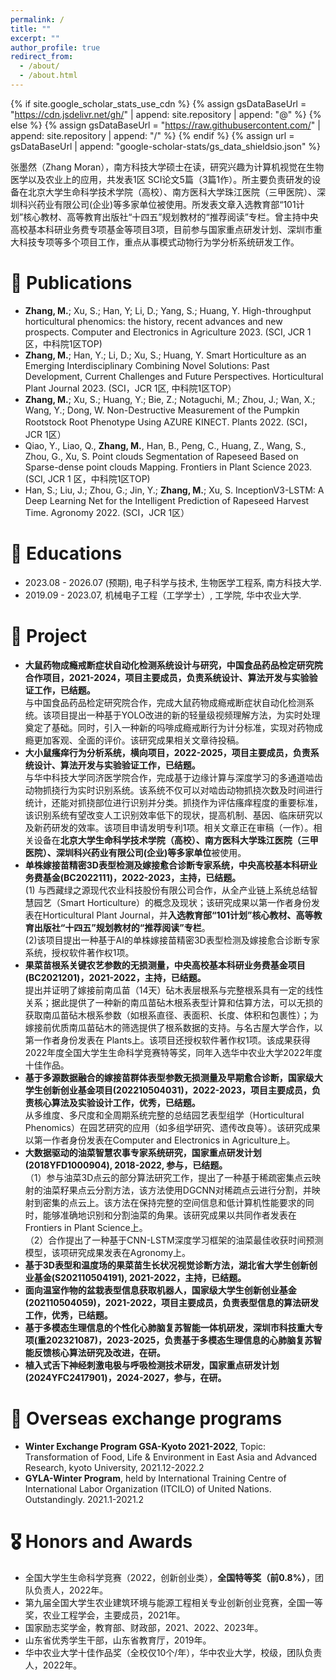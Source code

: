 ```yaml
---
permalink: /
title: ""
excerpt: ""
author_profile: true
redirect_from: 
  - /about/
  - /about.html
---
```


{% if site.google_scholar_stats_use_cdn %}
{% assign gsDataBaseUrl = "https://cdn.jsdelivr.net/gh/" | append: site.repository | append: "@" %}
{% else %}
{% assign gsDataBaseUrl = "https://raw.githubusercontent.com/" | append: site.repository | append: "/" %}
{% endif %}
{% assign url = gsDataBaseUrl | append: "google-scholar-stats/gs_data_shieldsio.json" %}

<span class='anchor' id='about-me'></span>
张墨然（Zhang Moran），南方科技大学硕士在读，研究兴趣为计算机视觉在生物医学以及农业上的应用，共发表1区 SCI论文5篇（3篇1作）。所主要负责研发的设备在北京大学生命科学技术学院（高校）、南方医科大学珠江医院（三甲医院）、深圳科兴药业有限公司(企业)等多家单位被使用。所发表文章入选教育部“101计划”核心教材、高等教育出版社“十四五”规划教材的“推荐阅读”专栏。曾主持中央高校基本科研业务费专项基金等项目3项，目前参与国家重点研发计划、深圳市重大科技专项等多个项目工作，重点从事模式动物行为学分析系统研发工作。

# 📝 Publications 

-	**Zhang, M.**; Xu, S.; Han, Y; Li, D.; Yang, S.; Huang, Y. High-throughput horticultural phenomics: the history, recent advances and new prospects. Computer and Electronics in Agriculture 2023. (SCI, JCR 1 区，中科院1区TOP)
-	**Zhang, M.**; Han, Y.; Li, D.; Xu, S.; Huang, Y. Smart Horticulture as an Emerging Interdisciplinary Combining Novel Solutions: Past Development, Current Challenges and Future Perspectives. Horticultural Plant Journal 2023. (SCI，JCR 1区, 中科院1区TOP）
-	**Zhang, M.**; Xu, S.; Huang, Y.; Bie, Z.; Notaguchi, M.; Zhou, J.; Wan, X.; Wang, Y.; Dong, W. Non-Destructive Measurement of the Pumpkin Rootstock Root Phenotype Using AZURE KINECT. Plants 2022. (SCI，JCR 1区）
-	Qiao, Y., Liao, Q., **Zhang, M.**, Han, B., Peng, C., Huang, Z., Wang, S., Zhou, G., Xu, S. Point clouds Segmentation of Rapeseed Based on Sparse-dense point clouds Mapping. Frontiers in Plant Science 2023. (SCI, JCR 1 区，中科院1区TOP)
-	Han, S.; Liu, J.; Zhou, G.; Jin, Y.; **Zhang, M.**; Xu, S. InceptionV3-LSTM: A Deep Learning Net for the Intelligent Prediction of Rapeseed Harvest Time. Agronomy 2022. (SCI，JCR 1区）

# 📖 Educations
- 2023.08 - 2026.07 (预期), 电子科学与技术, 生物医学工程系, 南方科技大学.  
- 2019.09 - 2023.07, 机械电子工程（工学学士）, 工学院, 华中农业大学.  

# 💬 Project
- **大鼠药物成瘾戒断症状自动化检测系统设计与研究，中国食品药品检定研究院合作项目，2021-2024，项目主要成员，负责系统设计、算法开发与实验验证工作，已结题。** <br>
与中国食品药品检定研究院合作，完成大鼠药物成瘾戒断症状自动化检测系统。该项目提出一种基于YOLO改进的新的轻量级视频理解方法，为实时处理奠定了基础。同时，引入一种新的吗啡成瘾戒断行为计分标准，实现对药物成瘾更加客观、全面的评价。该研究成果相关文章待投稿。
- **大小鼠瘙痒行为分析系统，横向项目，2022-2025，项目主要成员，负责系统设计、算法开发与实验验证工作，已结题。** <br>
与华中科技大学同济医学院合作，完成基于边缘计算与深度学习的多通道啮齿动物抓挠行为实时识别系统。该系统不仅可以对啮齿动物抓挠次数及时间进行统计，还能对抓挠部位进行识别并分类。抓挠作为评估瘙痒程度的重要标准，该识别系统有望改变人工识别效率低下的现状，提高机制、基因、临床研究以及新药研发的效率。该项目申请发明专利1项。相关文章正在审稿（一作）。相关设备在**北京大学生命科学技术学院（高校）、南方医科大学珠江医院（三甲医院）、深圳科兴药业有限公司(企业)等多家单位**被使用。
- **单株嫁接苗精密3D表型检测及嫁接愈合诊断专家系统，中央高校基本科研业务费基金(BC2022111)，2022-2023，主持，已结题。** <br>
(1) 与西藏绿之源现代农业科技股份有限公司合作，从全产业链上系统总结智慧园艺（Smart Horticulture）的概念及现状；该研究成果以第一作者身份发表在Horticultural Plant Journal，并**入选教育部“101计划”核心教材、高等教育出版社“十四五”规划教材的“推荐阅读”专栏**。<br>
(2)该项目提出一种基于AI的单株嫁接苗精密3D表型检测及嫁接愈合诊断专家系统，授权软件著作权1项。
-	**果菜苗根系关键农艺参数的无损测量，中央高校基本科研业务费基金项目(BC2021201)，2021-2022，主持，已结题。** <br>
提出并证明了嫁接前南瓜苗（14天）砧木表层根系与完整根系具有一定的线性关系；据此提供了一种新的南瓜苗砧木根系表型计算和估算方法，可以无损的获取南瓜苗砧木根系参数（如根系直径、表面积、长度、体积和包裹性）；为嫁接前优质南瓜苗砧木的筛选提供了根系数据的支持。与名古屋大学合作，以第一作者身份发表在 Plants上。该项目还授权软件著作权1项。该成果获得2022年度全国大学生生命科学竞赛特等奖，同年入选华中农业大学2022年度十佳作品。
-	**基于多源数据融合的嫁接苗群体表型参数无损测量及早期愈合诊断，国家级大学生创新创业基金项目(202210504031)，2022-2023，项目主要成员，负责核心算法及实验设计工作，优秀，已结题。** <br>
从多维度、多尺度和全周期系统完整的总结园艺表型组学（Horticultural Phenomics）在园艺研究的应用（如多组学研究、遗传改良等）。该研究成果以第一作者身份发表在Computer and Electronics in Agriculture上。
-	**大数据驱动的油菜智慧农事专家系统研究，国家重点研发计划(2018YFD1000904), 2018-2022, 参与，已结题。** <br>
（1）参与油菜3D点云的部分算法研究工作，提出了一种基于稀疏密集点云映射的油菜籽果点云分割方法，该方法使用DGCNN对稀疏点云进行分割，并映射到密集的点云上。该方法在保持完整的空间信息和低计算机性能要求的同时，能够准确地识别和分割油菜的角果。该研究成果以共同作者发表在Frontiers in Plant Science上。<br>
（2）合作提出了一种基于CNN-LSTM深度学习框架的油菜最佳收获时间预测模型，该项研究成果发表在Agronomy上。
-	**基于3D表型和温度场的果菜苗生长状况视觉诊断方法，湖北省大学生创新创业基金(S202110504191), 2021-2022，主持，已结题。** <br>
-	**面向温室作物的盆栽表型信息获取机器人，国家级大学生创新创业基金(202110504059)，2021-2022，项目主要成员，负责表型信息的算法研发工作，优秀，已结题。** <br>
-	**基于多模态生理信息的个性化心肺脑复苏智能一体机研发，深圳市科技重大专项(重202321087)，2023-2025，负责基于多模态生理信息的心肺脑复苏智能反馈核心算法研究及改进，在研。** <br>
-	**植入式舌下神经刺激电极与呼吸检测技术研发，国家重点研发计划(2024YFC2417901)，2024-2027，参与，在研。** <br>

# 📝 Overseas exchange programs
- **Winter Exchange Program GSA-Kyoto 2021-2022**, Topic: Transformation of Food, Life & Environment in East Asia and Advanced Research, kyoto University, 2021.12-2022.2
- **GYLA-Winter Program**, held by International Training Centre of International Labor Organization (ITCILO) of United Nations. Outstandingly. 2021.1-2021.2

# 🎖 Honors and Awards
-	全国大学生生命科学竞赛（2022，创新创业类），**全国特等奖（前0.8%）**，团队负责人，2022年。
-	第九届全国大学生农业建筑环境与能源工程相关专业创新创业竞赛，全国一等奖，农业工程学会，主要成员，2021年。
-	国家励志奖学金，教育部、财政部，2021、2022、2023年。
-	山东省优秀学生干部，山东省教育厅，2019年。
-	华中农业大学十佳作品奖（全校仅10个/年），华中农业大学，校级，团队负责人，2022年。
